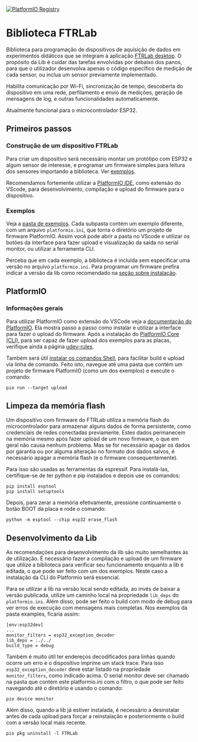 <a href="https://registry.platformio.org/libraries/renanrms/FTRLab"><img src="https://badges.registry.platformio.org/packages/renanrms/library/FTRLab.svg" alt="PlatformIO Registry" /></a>

# Biblioteca FTRLab

Biblioteca para programação de dispositivos de aquisição de dados em experimentos didáticos que se integram à aplicação [FTRLab desktop](https://github.com/renanrms/FTRLab-desktop). O propósito da Lib é cuidar das tarefas envolvidas por debaixo dos panos, para que o utilizador desenvolva apenas o código específico de medição de cada sensor, ou inclua um sensor previamente implementado.

Habilita comunicação por Wi-Fi, sincronização de tempo, descoberta do dispositivo em uma rede, perfilamento e envio de medições, geração de mensagens de log, e outras funcionalidades automaticamente.

Atualmente funcional para o microcontrolador ESP32.

## Primeiros passos

### Construção de um dispositivo FTRLab

Para criar um dispositivo será necessário montar um protótipo com ESP32 e algum sensor de interesse, e programar um firmware simples para leitura dos sensores importando a biblioteca. Ver [exemplos](#exemplos).

Recomendamos fortemente utilizar a [PlatformIO IDE](#plataformio), como extensão do VScode, para desenvolvimento, compilação e upload do firmware para o dispositivo.

### Exemplos

Veja a [pasta de exemplos](https://github.com/renanrms/FTRLab-lib/tree/main/examples). Cada subpasta contém um exemplo diferente, com um arquivo `platformio.ini`, que torna o diretório um projeto de firmware PlatformIO. Assim você pode abrir a pasta no VScode e utilizar os botões da interface para fazer upload e visualização da saída no serial monitor, ou utilizar a ferramenta CLI.

Perceba que em cada exemplo, a biblioteca é incluída sem especificar uma versão no arquivo `platformio.ini`. Para programar um firmware prefira indicar a versão da lib como recomendado na [seção sobre instalação](https://registry.platformio.org/libraries/renanrms/FTRLab/installation).

## PlatformIO

### Informações gerais

Para utilizar PlatformIO como extensão do VSCode veja a [documentação do PlatformIO](https://docs.platformio.org/en/latest/integration/ide/vscode.html#installation). Ela mostra passo a passo como instalar e utilizar a interface para fazer o upload do firmware. Após a instalação do [PlatformIO Core (CLI)](https://docs.platformio.org/en/latest/core/index.html#piocore), para ser capaz de fazer upload dos exemplos para as placas, verifique ainda a página [udev-rules](https://docs.platformio.org/en/latest/core/installation/udev-rules.html).

Também será útil [instalar os comandos Shell](https://docs.platformio.org/en/latest/core/installation/shell-commands.html), para facilitar build e upload via linha de comando. Feito isto, navegue até uma pasta que contém um projeto de firmware PlatformIO (como um dos exemplos) e execute o comando:

```shell
pio run --target upload
```

## Limpeza da memória flash

Um dispositivo com firmware do FTRLab utiliza a memória flash do microcontrolador para armazenar alguns dados de forma persistente, como credenciais de redes conectadas previamente. Estes dados permanecem na memória mesmo após fazer upload de um novo firmware, o que em geral não causa nenhum problema. Mas se for necessário apagar os dados por garantia ou por alguma alteração no formato dos dados salvos, é necessário apagar a memória flash (e o firmware consequentemente).

Para isso são usadas as ferramentas da espressif. Para instalá-las, certifique-se de ter python e pip instalados e depois use os comandos:

```shell
pip install esptool
pip install setuptools
```

Depois, para zerar a memória efetivamente, pressione continuamente o botão BOOT da placa e rode o comando:

```shell
python -m esptool --chip esp32 erase_flash
```

## Desenvolvimento da Lib

As recomendações para desenvolvimento da lib são muito semelhantes às de utilização. É necessário fazer a compilação e upload de um firmware que utilize a biblioteca para verificar seu funcionamento enquanto a lib é editada, o que pode ser feito com um dos exemplos. Neste caso a instalação da CLI do Platformio será essencial.

Para se utilizar a lib na versão local sendo editada, ao invés de baixar a versão publicada, utilize um caminho local na propriedade `lib_deps` do `platformio.ini`. Além disso, pode ser feito o build com modo de debug para ver erros de execução com mensagens mais completas. Nos exemplos da pasta examples, ficaria assim:

```
[env:esp32dev]
...
monitor_filters = esp32_exception_decoder
lib_deps = ../../
build_type = debug
```

Também é muito útil ter endereços decodificados para linhas quando ocorre um erro e o dispositivo imprime um stack trace. Para isso `esp32_exception_decoder` deve estar listado na propriedade `monitor_filters`, como indicado acima. O serial monitor deve ser chamado na pasta que contém este platformio.ini com o filtro, o que pode ser feito navegando até o diretório e usando o comando:

```shell
pio device monitor
```

Além disso, quando a lib já estiver instalada, é necessário a desinstalar antes de cada upload para forçar a reinstalação e posteriormente o build com a versão local mais recente.

```shell
pio pkg uninstall -l FTRLab
```
